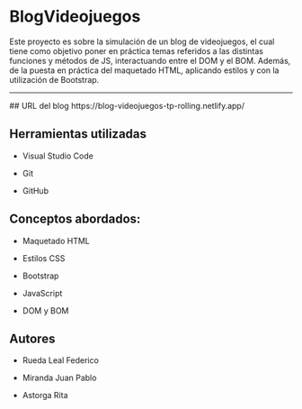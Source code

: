 # BlogVideojuegos
Este proyecto es sobre la simulación de un blog de videojuegos, el cual tiene como objetivo poner en práctica temas referidos a las distintas funciones y métodos de JS, interactuando entre el DOM y el BOM. Además, de la puesta en práctica del maquetado HTML, aplicando estilos y con la utilización de Bootstrap.
<hr>
## URL del blog
https://blog-videojuegos-tp-rolling.netlify.app/

<h2>Herramientas utilizadas</h2>

+ Visual Studio Code

+ Git

+ GitHub

<h2>Conceptos abordados: </h2>

+ Maquetado HTML

+ Estilos CSS

+ Bootstrap

+ JavaScript

+ DOM y BOM


<h2>Autores</h2>

+ Rueda Leal Federico

+ Miranda Juan Pablo

+ Astorga Rita
